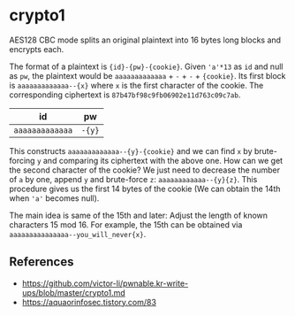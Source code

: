 # crypto1
AES128 CBC mode splits an original plaintext into 16 bytes long blocks and encrypts each.

The format of a plaintext is `{id}-{pw}-{cookie}`. Given `'a'*13` as `id` and null as `pw`, the plaintext would be `aaaaaaaaaaaaa` + `-` + `-` + `{cookie}`. Its first block is `aaaaaaaaaaaaa--{x}` where `x` is the first character of the cookie. The corresponding ciphertext is `87b47bf98c9fb06902e11d763c09c7ab`.

| id | pw |
| --- | --- |
| `aaaaaaaaaaaaa` | `-{y}` |

This constructs `aaaaaaaaaaaaa--{y}-{cookie}` and we can find `x` by brute-forcing `y` and comparing its ciphertext with the above one. How can we get the second character of the cookie? We just need to decrease the number of `a` by one, append `y` and brute-force `z`: `aaaaaaaaaaaa--{y}{z}`. This procedure gives us the first 14 bytes of the cookie (We can obtain the 14th when `'a'` becomes null).

The main idea is same of the 15th and later: Adjust the length of known characters 15 mod 16. For example, the 15th can be obtained via `aaaaaaaaaaaaaaa--you_will_never{x}`.

## References
* https://github.com/victor-li/pwnable.kr-write-ups/blob/master/crypto1.md
* https://aquaorinfosec.tistory.com/83
